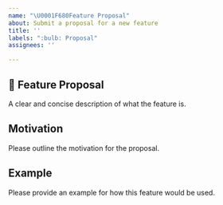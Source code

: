 ```yaml
---
name: "\U0001F680Feature Proposal"
about: Submit a proposal for a new feature
title: ''
labels: ":bulb: Proposal"
assignees: ''

---
```


<!-- Love UI Kitten? Please leave feedback: 👉  https://github.com/akveo/react-native-ui-kitten/issues/657 -->

## 🚀 Feature Proposal

A clear and concise description of what the feature is.

## Motivation

Please outline the motivation for the proposal.

## Example

Please provide an example for how this feature would be used.
